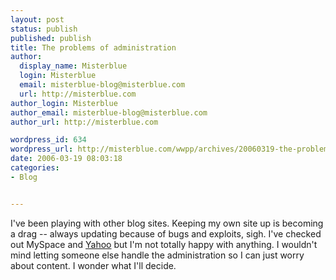 ```yaml
---
layout: post
status: publish
published: publish
title: The problems of administration
author:
  display_name: Misterblue
  login: Misterblue
  email: misterblue-blog@misterblue.com
  url: http://misterblue.com
author_login: Misterblue
author_email: misterblue-blog@misterblue.com
author_url: http://misterblue.com

wordpress_id: 634
wordpress_url: http://misterblue.com/wwpp/archives/20060319-the-problems-of-administration
date: 2006-03-19 08:03:18
categories:
- Blog


---
```

<p>
I've been playing with other blog sites.
Keeping my own site up is becoming a drag -- always updating because of  bugs and exploits, sigh.
I've checked out MySpace and <a href="http://360.yahoo.com/misterblue/">Yahoo</a> but I'm not totally happy with anything.
I wouldn't mind letting someone else handle the administration so I can just worry about content.
I wonder what I'll decide.
</p>

